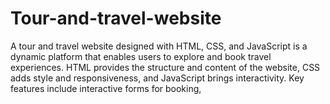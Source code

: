 # Tour-and-travel-website
A tour and travel website designed with HTML, CSS, and JavaScript is a dynamic platform that enables users to explore and book travel experiences. HTML provides the structure and content of the website, CSS adds style and responsiveness, and JavaScript brings interactivity. Key features include interactive forms for booking, 
